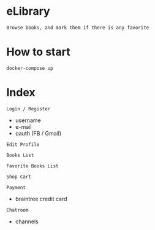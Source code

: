 # eLibrary

    Browse books, and mark them if there is any favorite

# How to start
`docker-compose up`

# Index
`Login / Register`
- username
- e-mail
- oauth (FB / Gmail)

`Edit Profile`

`Books List`

`Favorite Books List`

`Shop Cart`

`Payment`
- braintree credit card

`Chatroom`
- channels
